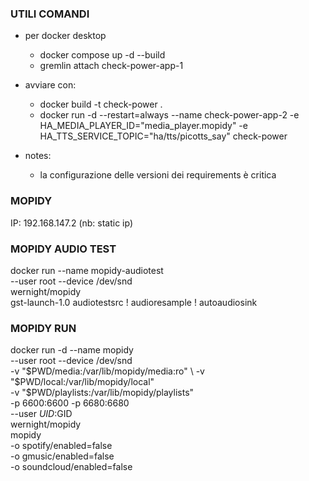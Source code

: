 ### UTILI COMANDI

- per docker desktop
  - docker compose up -d --build
  - gremlin attach check-power-app-1

- avviare con:
  - docker build -t check-power .
  - docker run -d --restart=always --name check-power-app-2 -e HA_MEDIA_PLAYER_ID="media_player.mopidy" -e HA_TTS_SERVICE_TOPIC="ha/tts/picotts_say" check-power

- notes:
  - la configurazione delle versioni dei requirements è critica

### MOPIDY 
IP: 192.168.147.2 (nb: static ip)

### MOPIDY AUDIO TEST
docker run --name mopidy-audiotest \
    --user root --device /dev/snd \
    wernight/mopidy \
    gst-launch-1.0 audiotestsrc ! audioresample ! autoaudiosink

### MOPIDY RUN
docker run -d --name mopidy \
    --user root --device /dev/snd \
    -v "$PWD/media:/var/lib/mopidy/media:ro" \
    -v "$PWD/local:/var/lib/mopidy/local" \
    -v "$PWD/playlists:/var/lib/mopidy/playlists" \
    -p 6600:6600 -p 6680:6680 \
    --user $UID:$GID \
    wernight/mopidy \
    mopidy \
    -o spotify/enabled=false \
    -o gmusic/enabled=false \
    -o soundcloud/enabled=false
